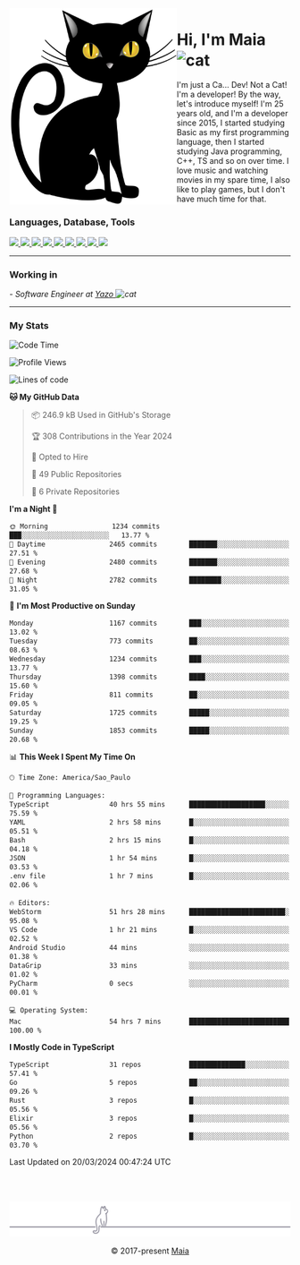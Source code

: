 <img align="left" src="https://raw.githubusercontent.com/gabrielmaialva33/gabrielmaialva33/master/assets/cat_0.png" alt="Stats" width="300px">

<h1 align="left">Hi, I'm Maia 
<img src="https://emojis.slackmojis.com/emojis/images/1643509834/36299/black-cat.gif?1643509834" width="50" height="60" align="center"  alt="cat"/>
</h1>

I'm just a Ca... Dev! Not a Cat! I'm a developer! By the way, let's introduce myself!
I'm 25 years old, and I'm a developer since 2015, I started studying Basic as my first programming
language, then I started studying Java programming, C++, TS and so on over time.
I love music and watching movies in my spare time, I also like to play games, but I don't have much time for that.

<h3 align="left">Languages, Database, Tools</h3>
<p>
  <a href="https://www.typescriptlang.org">
    <img src="https://skillicons.dev/icons?i=ts" />
  </a>
  <a href="https://go.dev">
    <img src="https://skillicons.dev/icons?i=go" />
  </a>
  <a href="https://www.python.org">
    <img src="https://skillicons.dev/icons?i=python" />
  </a>
  <a href="https://gradle.org">
    <img src="https://skillicons.dev/icons?i=gradle" />
  </a>
  <a href="https://redis.io">
    <img src="https://skillicons.dev/icons?i=redis" />
  </a>
  <a href="https://www.mongodb.com">
    <img src="https://skillicons.dev/icons?i=mongodb" />
  </a>
  <a href="https://nodejs.org">
    <img src="https://skillicons.dev/icons?i=nodejs" />
  </a>
  <a href="https://www.javascript.com">
    <img src="https://skillicons.dev/icons?i=js" />
  </a>
  <a href="https://www.docker.com">
    <img src="https://skillicons.dev/icons?i=docker" />
  </a>
</p>

<hr/>

<h3>Working in</h3>

<p><em> - Software Engineer at <a href="[https://pdasolucoes.com.br](https://yazo.com.br/)">Yazo
</a><img src="https://media.giphy.com/media/WUlplcMpOCEmTGBtBW/giphy.gif" width="30" alt="cat"> 
</em></p>

<hr/>

### My Stats

<!--START_SECTION:waka-->
![Code Time](http://img.shields.io/badge/Code%20Time-4%2C012%20hrs%2047%20mins-blue)

![Profile Views](http://img.shields.io/badge/Profile%20Views-39-blue)

![Lines of code](https://img.shields.io/badge/From%20Hello%20World%20I%27ve%20Written-2.4%20million%20lines%20of%20code-blue)

**🐱 My GitHub Data** 

> 📦 246.9 kB Used in GitHub's Storage 
 > 
> 🏆 308 Contributions in the Year 2024
 > 
> 💼 Opted to Hire
 > 
> 📜 49 Public Repositories 
 > 
> 🔑 6 Private Repositories 
 > 
**I'm a Night 🦉** 

```text
🌞 Morning                1234 commits        ███░░░░░░░░░░░░░░░░░░░░░░   13.77 % 
🌆 Daytime                2465 commits        ███████░░░░░░░░░░░░░░░░░░   27.51 % 
🌃 Evening                2480 commits        ███████░░░░░░░░░░░░░░░░░░   27.68 % 
🌙 Night                  2782 commits        ████████░░░░░░░░░░░░░░░░░   31.05 % 
```
📅 **I'm Most Productive on Sunday** 

```text
Monday                   1167 commits        ███░░░░░░░░░░░░░░░░░░░░░░   13.02 % 
Tuesday                  773 commits         ██░░░░░░░░░░░░░░░░░░░░░░░   08.63 % 
Wednesday                1234 commits        ███░░░░░░░░░░░░░░░░░░░░░░   13.77 % 
Thursday                 1398 commits        ████░░░░░░░░░░░░░░░░░░░░░   15.60 % 
Friday                   811 commits         ██░░░░░░░░░░░░░░░░░░░░░░░   09.05 % 
Saturday                 1725 commits        █████░░░░░░░░░░░░░░░░░░░░   19.25 % 
Sunday                   1853 commits        █████░░░░░░░░░░░░░░░░░░░░   20.68 % 
```


📊 **This Week I Spent My Time On** 

```text
🕑︎ Time Zone: America/Sao_Paulo

💬 Programming Languages: 
TypeScript               40 hrs 55 mins      ███████████████████░░░░░░   75.59 % 
YAML                     2 hrs 58 mins       █░░░░░░░░░░░░░░░░░░░░░░░░   05.51 % 
Bash                     2 hrs 15 mins       █░░░░░░░░░░░░░░░░░░░░░░░░   04.18 % 
JSON                     1 hr 54 mins        █░░░░░░░░░░░░░░░░░░░░░░░░   03.53 % 
.env file                1 hr 7 mins         █░░░░░░░░░░░░░░░░░░░░░░░░   02.06 % 

🔥 Editors: 
WebStorm                 51 hrs 28 mins      ████████████████████████░   95.08 % 
VS Code                  1 hr 21 mins        █░░░░░░░░░░░░░░░░░░░░░░░░   02.52 % 
Android Studio           44 mins             ░░░░░░░░░░░░░░░░░░░░░░░░░   01.38 % 
DataGrip                 33 mins             ░░░░░░░░░░░░░░░░░░░░░░░░░   01.02 % 
PyCharm                  0 secs              ░░░░░░░░░░░░░░░░░░░░░░░░░   00.01 % 

💻 Operating System: 
Mac                      54 hrs 7 mins       █████████████████████████   100.00 % 
```

**I Mostly Code in TypeScript** 

```text
TypeScript               31 repos            ██████████████░░░░░░░░░░░   57.41 % 
Go                       5 repos             ██░░░░░░░░░░░░░░░░░░░░░░░   09.26 % 
Rust                     3 repos             █░░░░░░░░░░░░░░░░░░░░░░░░   05.56 % 
Elixir                   3 repos             █░░░░░░░░░░░░░░░░░░░░░░░░   05.56 % 
Python                   2 repos             █░░░░░░░░░░░░░░░░░░░░░░░░   03.70 % 
```




 Last Updated on 20/03/2024 00:47:24 UTC
<!--END_SECTION:waka-->


<br/>
<br/>

<p align="center"><img src="https://raw.githubusercontent.com/gabrielmaialva33/gabrielmaialva33/master/assets/gray0_ctp_on_line.svg?sanitize=true" /></p>
<p align="center">&copy; 2017-present <a href="https://github.com/gabrielmaialva33/" target="_blank">Maia</a>
